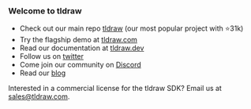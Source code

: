 ### Welcome to tldraw

- Check out our main repo [tldraw](https://github.com/tldraw/tldraw) (our most popular project with ⭐️31k)
- Try the flagship demo at [tldraw.com](https://tldraw.com)
- Read our documentation at [tldraw.dev](https://tldraw.dev)
- Follow us on [twitter](https://twitter.com/tldraw/)
- Come join our community on [Discord](https://discord.com/invite/SBBEVCA4PG)
- Read our [blog](https://tldraw.substack.com/)

Interested in a commercial license for the tldraw SDK? Email us at sales@tldraw.com.
